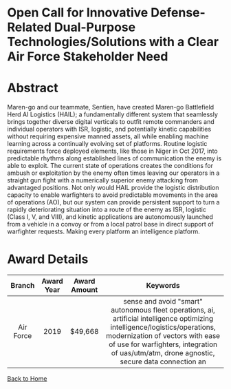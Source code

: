 
Open Call for Innovative Defense-Related Dual-Purpose Technologies/Solutions with a Clear Air Force Stakeholder Need
====================================================================================================================

# Abstract


Maren-go and our teammate, Sentien, have created Maren-go Battlefield Herd AI Logistics (HAIL); a fundamentally different system that seamlessly brings together diverse digital verticals to outfit remote commanders and individual operators with ISR, logistic, and potentially kinetic capabilities without requiring expensive manned assets, all while enabling machine learning across a continually evolving set of platforms. Routine logistic requirements force deployed elements, like those in Niger in Oct 2017, into predictable rhythms along established lines of communication the enemy is able to exploit. The current state of operations creates the conditions for ambush or exploitation by the enemy often times leaving our operators in a straight gun fight with a numerically superior enemy attacking from advantaged positions. Not only would HAIL provide the logistic distribution capacity to enable warfighters to avoid predictable movements in the area of operations (AO), but our system can provide persistent support to turn a rapidly deteriorating situation into a route of the enemy as ISR, logistic (Class I, V, and VIII), and kinetic applications are autonomously launched from a vehicle in a convoy or from a local patrol base in direct support of warfighter requests. Making every platform an intelligence platform.  

# Award Details

|Branch|Award Year|Award Amount|Keywords|
| :---: | :---: | :---: | :---: |
|Air Force|2019|$49,668|sense and avoid "smart" autonomous fleet operations, ai, artificial intelligence optimizing intelligence/logistics/operations, modernization of vectors with ease of use for warfighters, integration of uas/utm/atm, drone agnostic, secure data connection an|
  
  


[Back to Home](https://github.com/chrischow/dod_sbir_awards/Reports/DJ/#1531)